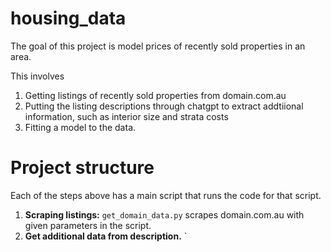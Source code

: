 # housing_data

The goal of this project is model prices of recently sold properties in an area.

This involves 

1. Getting listings of recently sold properties from domain.com.au
2. Putting the listing descriptions through chatgpt to extract addtiional information, such as interior size and strata costs
3. Fitting a model to the data.

# Project structure
Each of the steps above has a main script that runs the code for that script.

1. **Scraping listings:** `get_domain_data.py` scrapes domain.com.au with given parameters in the script.
2. **Get additional data from description.** `